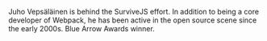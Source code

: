 Juho Vepsäläinen is behind the SurviveJS effort. In addition to being a core developer of Webpack, he has been active in the open source scene since the early 2000s. Blue Arrow Awards winner.
